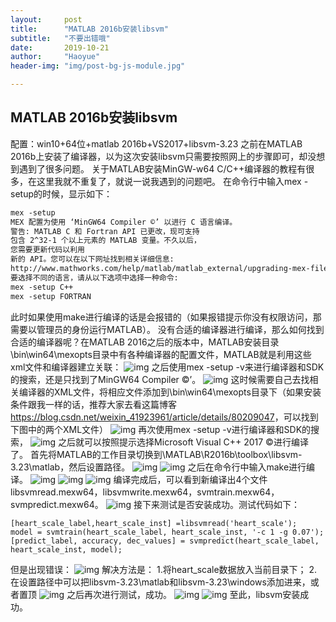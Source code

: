 ```yaml
---
layout:     post
title:      "MATLAB 2016b安装libsvm"
subtitle:   "不要出错哦"
date:       2019-10-21
author:     "Haoyue"
header-img: "img/post-bg-js-module.jpg"

---
```


## MATLAB 2016b安装libsvm

配置：win10+64位+matlab 2016b+VS2017+libsvm-3.23
之前在MATLAB 2016b上安装了编译器，以为这次安装libsvm只需要按照网上的步骤即可，却没想到遇到了很多问题。
关于MATLAB安装MinGW-w64 C/C++编译器的教程有很多，在这里我就不重复了，就说一说我遇到的问题吧。
在命令行中输入mex -setup的时候，显示如下：

```html
mex -setup
MEX 配置为使用 ‘MinGW64 Compiler ©’ 以进行 C 语言编译。
警告: MATLAB C 和 Fortran API 已更改，现可支持
包含 2^32-1 个以上元素的 MATLAB 变量。不久以后，
您需要更新代码以利用
新的 API。您可以在以下网址找到相关详细信息:
http://www.mathworks.com/help/matlab/matlab_external/upgrading-mex-files-to-use-64-bit-api.html。
要选择不同的语言，请从以下选项中选择一种命令:
mex -setup C++
mex -setup FORTRAN
```
此时如果使用make进行编译的话是会报错的（如果报错提示你没有权限访问，那需要以管理员的身份运行MATLAB）。
没有合适的编译器进行编译，那么如何找到合适的编译器呢？在MATLAB 2016之后的版本中，MATLAB安装目录\bin\win64\mexopts目录中有各种编译器的配置文件，MATLAB就是利用这些xml文件和编译器建立关联：
![img](https://github.com/sunshinemingo/sunshinemingo.github.io/raw/master/img/image_md/image_02.png)
之后使用mex -setup -v来进行编译器和SDK的搜索，还是只找到了MinGW64 Compiler ©’。
![img](https://github.com/sunshinemingo/sunshinemingo.github.io/raw/master/img/image_md/image_03.png)
这时候需要自己去找相关编译器的XML文件，将相应文件添加到\bin\win64\mexopts目录下（如果安装条件跟我一样的话，推荐大家去看这篇博客<https://blog.csdn.net/weixin_41923961/article/details/80209047>，可以找到下图中的两个XML文件）
![img](https://github.com/sunshinemingo/sunshinemingo.github.io/raw/master/img/image_md/image_04.png)
再次使用mex -setup -v进行编译器和SDK的搜索，
![img](https://github.com/sunshinemingo/sunshinemingo.github.io/raw/master/img/image_md/image_05.png)
之后就可以按照提示选择Microsoft Visual C++ 2017 ©进行编译了。
首先将MATLAB的工作目录切换到\MATLAB\R2016b\toolbox\libsvm-3.23\matlab，然后设置路径。
![img](https://github.com/sunshinemingo/sunshinemingo.github.io/raw/master/img/image_md/image_06.png)
![img](https://github.com/sunshinemingo/sunshinemingo.github.io/raw/master/img/image_md/image_07.png)
之后在命令行中输入make进行编译。
![img](https://github.com/sunshinemingo/sunshinemingo.github.io/raw/master/img/image_md/image_08.png)
![img](https://github.com/sunshinemingo/sunshinemingo.github.io/raw/master/img/image_md/image_09.png)
![img](https://github.com/sunshinemingo/sunshinemingo.github.io/raw/master/img/image_md/image_10.png)
编译完成后，可以看到新编译出4个文件libsvmread.mexw64，libsvmwrite.mexw64，svmtrain.mexw64，svmpredict.mexw64。
![img](https://github.com/sunshinemingo/sunshinemingo.github.io/raw/master/img/image_md/image_11.png)
接下来测试是否安装成功。测试代码如下：
```
[heart_scale_label,heart_scale_inst] =libsvmread('heart_scale');
model = svmtrain(heart_scale_label, heart_scale_inst, '-c 1 -g 0.07');
[predict_label, accuracy, dec_values] = svmpredict(heart_scale_label, heart_scale_inst, model);
```
但是出现错误：
![img](https://github.com/sunshinemingo/sunshinemingo.github.io/raw/master/img/image_md/image_12.png)
解决方法是：
1.将heart_scale数据放入当前目录下；
2.在设置路径中可以把libsvm-3.23\matlab和libsvm-3.23\windows添加进来，或者置顶
![img](https://github.com/sunshinemingo/sunshinemingo.github.io/raw/master/img/image_md/image_13.png)
之后再次进行测试，成功。
![img](https://github.com/sunshinemingo/sunshinemingo.github.io/raw/master/img/image_md/image_14.png)
![img](https://github.com/sunshinemingo/sunshinemingo.github.io/raw/master/img/image_md/image_15.png)
至此，libsvm安装成功。